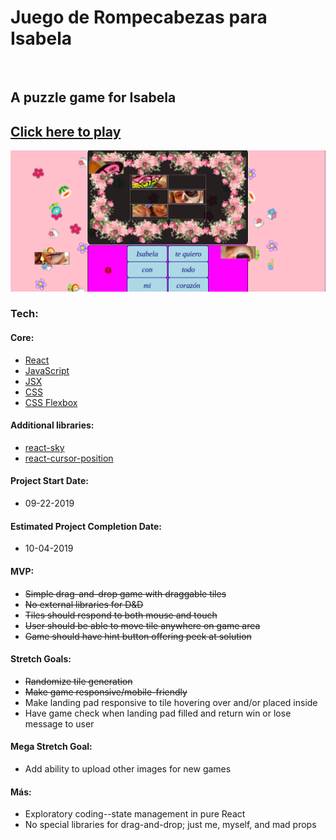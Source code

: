 # Juego de Rompecabezas para Isabela
&nbsp;
&nbsp;
## A puzzle game for Isabela
## [Click here to play](https://fervent-bassi-ebd484.netlify.com/)
  

![image](./src/images/appDeIsabela.png)  
  

### Tech:  
  
#### Core:  

- [React](https://reactjs.org/)
- [JavaScript](https://developer.mozilla.org/en-US/docs/Web/JavaScript)
- [JSX](https://jsx.github.io/)
- [CSS](https://developer.mozilla.org/en-US/docs/Web/CSS)
- [CSS Flexbox](https://css-tricks.com/snippets/css/a-guide-to-flexbox/)  
  

#### Additional libraries:  
  
- [react-sky](https://www.bypeople.com/sky-animated-background-react-component/)
- [react-cursor-position](https://www.npmjs.com/package/react-cursor-position)  
  

#### Project Start Date:  

- 09-22-2019  
  

#### Estimated Project Completion Date:  

- 10-04-2019  
  

#### MVP:  

- ~~Simple drag-and-drop game with draggable tiles~~
- ~~No external libraries for D&D~~
- ~~Tiles should respond to both mouse and touch~~
- ~~User should be able to move tile anywhere on game area~~
- ~~Game should have hint button offering peek at solution~~  
  

#### Stretch Goals:  

- ~~Randomize tile generation~~ 
- ~~Make game responsive/mobile-friendly~~
- Make landing pad responsive to tile hovering over and/or placed inside
- Have game check when landing pad filled and return win or lose message to user  
  

#### Mega Stretch Goal:  

- Add ability to upload other images for new games  
  

#### Más:  

- Exploratory coding--state management in pure React
- No special libraries for drag-and-drop; just me, myself, and mad props